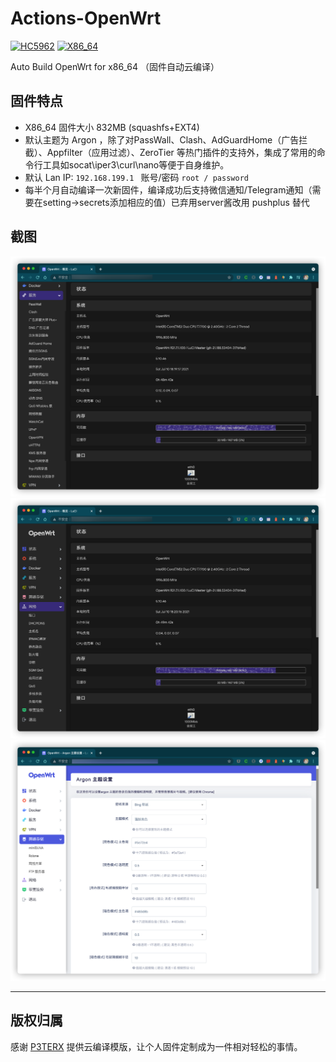# Actions-OpenWrt

[![HC5962](https://github.com/hugoyue/Auto_Build_OpenWrt/actions/workflows/hiwifi_hc5962.yml/badge.svg)](https://github.com/hugoyue/Auto_Build_OpenWrt/actions/workflows/hiwifi_hc5962.yml) [![X86_64](https://github.com/hugoyue/Auto_Build_OpenWrt/actions/workflows/x86_64.yml/badge.svg)](https://github.com/hugoyue/Auto_Build_OpenWrt/actions/workflows/x86_64.yml)

Auto Build OpenWrt for x86_64 （固件自动云编译）

## 固件特点

- X86_64 固件大小 832MB (squashfs+EXT4)
- 默认主题为 Argon ，除了对PassWall、Clash、AdGuardHome（广告拦截）、Appfilter（应用过滤）、ZeroTier 等热门插件的支持外，集成了常用的命令行工具如socat\iper3\curl\nano等便于自身维护。
- 默认 Lan IP: `192.168.199.1 ` 账号/密码 `root / password`
- 每半个月自动编译一次新固件，编译成功后支持微信通知/Telegram通知（需要在setting->secrets添加相应的值）已弃用server酱改用 pushplus 替代

## 截图

![](./images/p1.png)
![](./images/p2.png)
![](./images/p3.png)

---


## 版权归属

感谢 [P3TERX](https://github.com/P3TERX/Actions-OpenWrt) 提供云编译模版，让个人固件定制成为一件相对轻松的事情。
